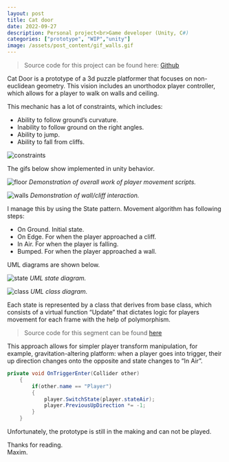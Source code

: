 ```yaml
---
layout: post
title: Cat door
date: 2022-09-27
description: Personal project<br>Game developer (Unity, C#)
categories: ["prototype", "WIP","unity"]
image: /assets/post_content/gif_walls.gif
---
```


> Source code for this project can be found here: [Github](https://github.com/SillyTinyBird/catdoor)

Cat Door is a prototype of a 3d puzzle platformer that focuses on non-euclidean geometry. This vision includes an unorthodox player controller, which allows for a player to walk on walls and ceiling. 

This mechanic has a lot of constraints, which includes:

- Ability to follow ground’s curvature.
- Inability to follow ground on the right angles.
- Ability to jump.
- Ability to fall from cliffs.

![constraints]({{site.baseurl}}/assets/post_content/constraints.png)

The gifs below show implemented in unity behavior. 

![floor]({{site.baseurl}}/assets/post_content/gif_floor.gif)
_Demonstration of overall work of player movement scripts._

![walls]({{site.baseurl}}/assets/post_content/gif_walls.gif)
_Demonstration of wall/cliff interaction._

I manage this by using the State pattern. Movement algorithm has following steps:

- On Ground. Initial state.
- On Edge. For when the player approached a cliff.
- In Air. For when the player is falling.
- Bumped. For when the player approached a wall.

UML diagrams are shown below.

![state]({{site.baseurl}}/assets/post_content/CatDoor_State_Machine_State.png)
_UML state diagram._

![class]({{site.baseurl}}/assets/post_content/CatDoor_State_Machine_Class.png)
_UML class diagram._


Each state is represented by a class that derives from base class, which consists of a virtual function “Update” that dictates logic for players movement for each frame with the help of polymorphism.

>Source code for this segment can be found [here](https://github.com/SillyTinyBird/catdoor/tree/master/Assets/Scripts/State%20Machine)

This approach allows for simpler player transform manipulation, for example, gravitation-altering platform: when a player goes into trigger, their up direction changes onto the opposite and state changes to “In Air”.

```csharp
private void OnTriggerEnter(Collider other)
    {
        if(other.name == "Player")
        {
            player.SwitchState(player.stateAir);
            player.PreviousUpDirection *= -1;
        }
    }
```

Unfortunately, the prototype is still in the making and can not be played.

Thanks for reading.<br>
Maxim.